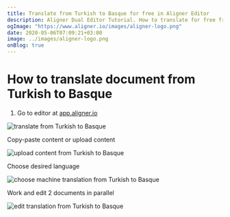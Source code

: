 ```yaml
---
title: Translate from Turkish to Basque for free in Aligner Editor
description: Aligner Dual Editor Tutorial. How to translate for free from Turkish to Basque. Aligner is multilingual document management platform. 
ogImage: "https://www.aligner.io/images/aligner-logo.png"
date: 2020-05-06T07:09:21+03:00
image: ../images/aligner-logo.png
onBlog: true
---
```


# How to translate document from Turkish to Basque

1. Go to editor at [app.aligner.io](https://app.aligner.io "Aligner App web page")

![translate from Turkish to Basque](../aligner-blank-editor.png "translate from Turkish to Basque")

Copy-paste content or upload content

![upload content from Turkish to Basque](../aligner-uploaded-document.png "upload content from Turkish to Basque")

Choose desired language

![choose machine translation from Turkish to Basque](../aligner-language-dropdown.png "choose machine translation from Turkish to Basque")

Work and edit 2 documents in parallel

![edit translation from Turkish to Basque](../aligner-double-sitded-editor.png "edit translation from Turkish to Basque")

